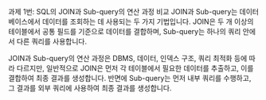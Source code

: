 과제 1번: SQL의 JOIN과 Sub-query의 연산 과정 비교
JOIN과 Sub-query는 데이터베이스에서 데이터를 조회하는 데 사용되는 두 가지 기법입니다. JOIN은 두 개 이상의 테이블에서 공통 필드를 기준으로 데이터를 결합하며, Sub-query는 하나의 쿼리 안에서 다른 쿼리를 사용합니다.

JOIN과 Sub-query의 연산 과정은 DBMS, 데이터, 인덱스 구조, 쿼리 최적화 등에 따라 다르지만, 일반적으로 JOIN은 먼저 각 테이블에서 필요한 데이터를 추출하고, 이를 결합하여 최종 결과를 생성합니다. 반면에 Sub-query는 먼저 내부 쿼리를 수행하고, 그 결과를 외부 쿼리에 사용하여 최종 결과를 생성합니다.
